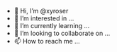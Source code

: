 - 👋 Hi, I’m @xyroser
- 👀 I’m interested in ...
- 🌱 I’m currently learning ...
- 💞️ I’m looking to collaborate on ...
- 📫 How to reach me ...

<!---
xyroser/xyroser is a ✨ special ✨ repository because its `README.md` (this file) appears on your GitHub profile.
You can click the Preview link to take a look at your changes.
--->
